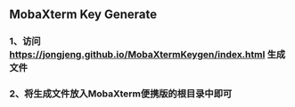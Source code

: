 ## MobaXterm Key Generate

### 1、访问 https://jongjeng.github.io/MobaXtermKeygen/index.html 生成文件
### 2、将生成文件放入MobaXterm便携版的根目录中即可
